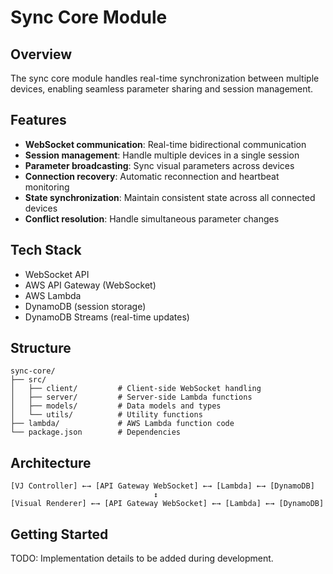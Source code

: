 # Sync Core Module

## Overview
The sync core module handles real-time synchronization between multiple devices, enabling seamless parameter sharing and session management.

## Features
- **WebSocket communication**: Real-time bidirectional communication
- **Session management**: Handle multiple devices in a single session
- **Parameter broadcasting**: Sync visual parameters across devices
- **Connection recovery**: Automatic reconnection and heartbeat monitoring
- **State synchronization**: Maintain consistent state across all connected devices
- **Conflict resolution**: Handle simultaneous parameter changes

## Tech Stack
- WebSocket API
- AWS API Gateway (WebSocket)
- AWS Lambda
- DynamoDB (session storage)
- DynamoDB Streams (real-time updates)

## Structure
```
sync-core/
├── src/
│   ├── client/         # Client-side WebSocket handling
│   ├── server/         # Server-side Lambda functions
│   ├── models/         # Data models and types
│   └── utils/          # Utility functions
├── lambda/             # AWS Lambda function code
└── package.json        # Dependencies
```

## Architecture
```
[VJ Controller] ←→ [API Gateway WebSocket] ←→ [Lambda] ←→ [DynamoDB]
                                ↕
[Visual Renderer] ←→ [API Gateway WebSocket] ←→ [Lambda] ←→ [DynamoDB]
```

## Getting Started
TODO: Implementation details to be added during development.